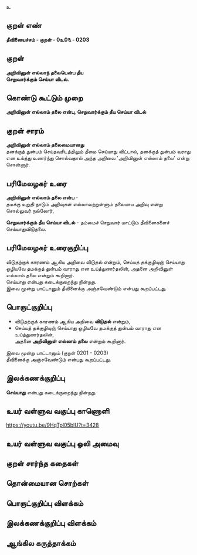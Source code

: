 உ

## குறள் எண் 

**தீவினையச்சம் - குறள் - 0உ0௩ - 0203**  

## குறள் 

**அறிவினுள் எல்லாந் தலையென்ப தீய  
செறுவார்க்கும் செய்யா விடல்.** 

## கொண்டு கூட்டும் முறை

**அறிவினுள் எல்லாம் தலை என்ப, செறுவார்க்கும் தீய செய்யா விடல்** 

## குறள் சாரம் 

**அறிவினுள் எல்லாம் தலைமையானது**  
தனக்குத் துன்பம் செய்தவரிடத்திலும் தீமை செய்யாது விட்டால், தனக்குத் துன்பம் வராது என உய்த்து உணர்ந்து சொல்வதால் அந்த அறிவை 'அறிவினுள் எல்லாம் தலை' என்று சொன்னார்.

## பரிமேலழகர் உரை

**அறிவினுள் எல்லாம் தலை என்ப** -  
தமக்கு உறுதி நாடும் அறிவுகள்  எல்லாவற்றுள்ளும் தலையாய அறிவு என்று  
சொல்லுவர் நல்லோர்,  

**செறுவார்க்கும் தீய செய்யா விடல்** - தம்மைச் செறுவார் மாட்டும் தீவினைகளைச் செய்யாதுவிடுதலை.

## பரிமேலழகர் உரைகுறிப்பு   

விடுதற்குக் காரணம் ஆகிய அறிவை விடுதல் என்றும், செய்யத் தக்குழியுஞ் செய்யாது ஒழியவே தமக்குத் துன்பம் வாராது என உய்த்துணர்தலின், அதனை அறிவினுள் எல்லாம் தலை என்றும் கூறினார்.  
செய்யாது என்பது கடைக்குறைந்து நின்றது.  
இவை மூன்று பாட்டானும் தீவினைக்கு அஞ்சவேண்டும் என்பது கூறப்பட்டது.   

## பொருட்குறிப்பு 

* விடுதற்குக் காரணம் ஆகிய அறிவை **விடுதல்** என்றும்,  
* செய்யத் தக்குழியுஞ் செய்யாது ஒழியவே தமக்குத் துன்பம் வாராது என உய்த்துணர்தலின்,  
 அதனை **அறிவினுள் எல்லாம் தலை** என்றும் கூறினார்.  
  
இவை மூன்று பாட்டானும் (குறள் 0201 - 0203)  
தீவினைக்கு அஞ்சவேண்டும் என்பது கூறப்பட்டது.   

## இலக்கணக்குறிப்பு  

**செய்யாது** என்பது கடைக்குறைந்து நின்றது.   

## உயர் வள்ளுவ வகுப்பு காணொளி

https://youtu.be/9HqTpl05blU?t=3428

## உயர் வள்ளுவ வகுப்பு ஒலி அமைவு 

 
## குறள் சார்ந்த கதைகள் 


## தொன்மையான சொற்கள்


## பொருட்குறிப்பு விளக்கம்


## இலக்கணக்குறிப்பு விளக்கம்


## ஆங்கில கருத்தாக்கம் 


